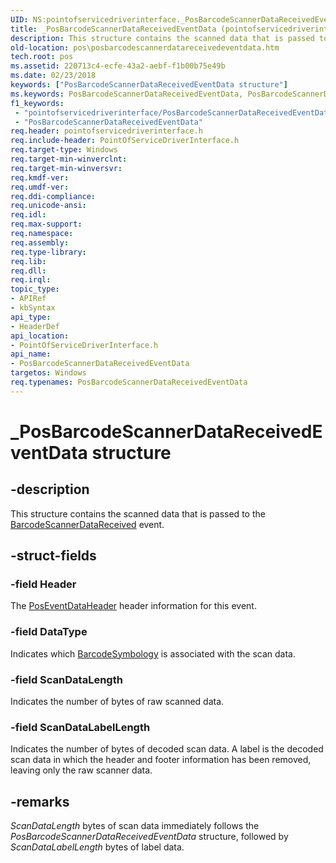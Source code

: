 ```yaml
---
UID: NS:pointofservicedriverinterface._PosBarcodeScannerDataReceivedEventData
title: _PosBarcodeScannerDataReceivedEventData (pointofservicedriverinterface.h)
description: This structure contains the scanned data that is passed to the BarcodeScannerDataReceived event.
old-location: pos\posbarcodescannerdatareceivedeventdata.htm
tech.root: pos
ms.assetid: 220713c4-ecfe-43a2-aebf-f1b00b75e49b
ms.date: 02/23/2018
keywords: ["PosBarcodeScannerDataReceivedEventData structure"]
ms.keywords: PosBarcodeScannerDataReceivedEventData, PosBarcodeScannerDataReceivedEventData structure, _PosBarcodeScannerDataReceivedEventData, pointofservicedriverinterface/PosBarcodeScannerDataReceivedEventData, pos.posbarcodescannerdatareceivedeventdata
f1_keywords:
 - "pointofservicedriverinterface/PosBarcodeScannerDataReceivedEventData"
 - "PosBarcodeScannerDataReceivedEventData"
req.header: pointofservicedriverinterface.h
req.include-header: PointOfServiceDriverInterface.h
req.target-type: Windows
req.target-min-winverclnt: 
req.target-min-winversvr: 
req.kmdf-ver: 
req.umdf-ver: 
req.ddi-compliance: 
req.unicode-ansi: 
req.idl: 
req.max-support: 
req.namespace: 
req.assembly: 
req.type-library: 
req.lib: 
req.dll: 
req.irql: 
topic_type:
- APIRef
- kbSyntax
api_type:
- HeaderDef
api_location:
- PointOfServiceDriverInterface.h
api_name:
- PosBarcodeScannerDataReceivedEventData
targetos: Windows
req.typenames: PosBarcodeScannerDataReceivedEventData
---
```


# _PosBarcodeScannerDataReceivedEventData structure


## -description


This structure contains the scanned data that is passed to the <a href="https://docs.microsoft.com/previous-versions/windows/hardware/previsioning-framework/dn757463(v=vs.85)">BarcodeScannerDataReceived</a> event.


## -struct-fields




### -field Header

The <a href="https://docs.microsoft.com/previous-versions/windows/hardware/previsioning-framework/dn772232(v=vs.85)">PosEventDataHeader</a> header information for this event.


### -field DataType

Indicates which <a href="https://docs.microsoft.com/windows-hardware/drivers/ddi/pointofservicecommontypes/ne-pointofservicecommontypes-_barcodesymbology">BarcodeSymbology</a> is associated with the scan data.


### -field ScanDataLength

Indicates the number of bytes of raw scanned data.


### -field ScanDataLabelLength

Indicates the number of bytes of decoded scan data. A label is the decoded scan data in which the header and footer information has been removed, leaving only the raw scanner data. 


## -remarks



*ScanDataLength* bytes of scan data immediately follows the *PosBarcodeScannerDataReceivedEventData* structure, followed by *ScanDataLabelLength* bytes of label data.



